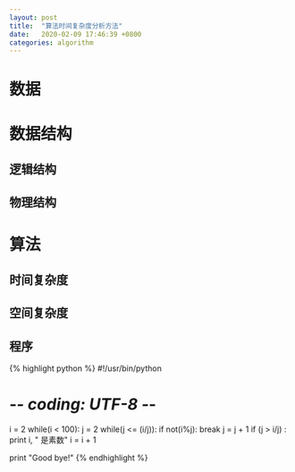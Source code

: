 ```yaml
---
layout: post
title:  "算法时间复杂度分析方法"
date:   2020-02-09 17:46:39 +0800
categories: algorithm
---
```


# 数据

# 数据结构

## 逻辑结构

## 物理结构

# 算法

## 时间复杂度

## 空间复杂度

## 程序

{% highlight python %}
#!/usr/bin/python
# -*- coding: UTF-8 -*-
 
i = 2
while(i < 100):
   j = 2
   while(j <= (i/j)):
      if not(i%j): break
      j = j + 1
   if (j > i/j) : print i, " 是素数"
   i = i + 1
 
print "Good bye!"
{% endhighlight %}


